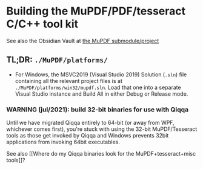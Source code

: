 # Building the MuPDF/PDF/tesseract C/C++ tool kit

See also the Obsidian Vault at [the MuPDF submodule/project](file://../../MuPDF/docs/Notes/DEVELOPERS-README.md)

## TL;DR: `./MuPDF/platforms/`

- For Windows, the MSVC2019 (Visual Studio 2019) Solution (`.sln`) file containing all the relevant project files is at `./MuPDF/platforms/win32/mupdf.sln`. Load that one into a separate Visual Studio instance and Build All in either Debug or Release mode.

### WARNING (jul/2021): build 32-bit binaries for use with Qiqqa

Until we have migrated Qiqqa entirely to 64-bit (or away from WPF, whichever comes first), you're stuck with using the 32-bit MuPDF/Tesseract tools as those get invoked by Qiqqa and Windows prevents 32bit applications from invoking 64bit executables.

See also [[Where do my Qiqqa binaries look for the MuPDF+tesseract+misc tools]]?